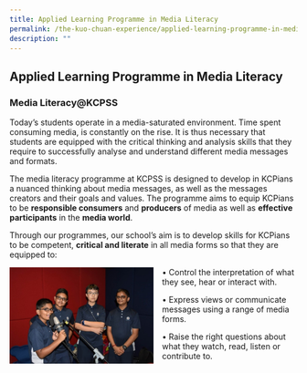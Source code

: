 ```yaml
---
title: Applied Learning Programme in Media Literacy
permalink: /the-kuo-chuan-experience/applied-learning-programme-in-media-literacy/
description: ""
---
```

## Applied Learning Programme in Media Literacy


### Media Literacy@KCPSS


Today’s students operate in a media-saturated environment. Time spent consuming media, is constantly on the rise. It is thus necessary that students are equipped with the critical thinking and analysis skills that they require to successfully analyse and understand different media messages and formats.

The media literacy programme at KCPSS is designed to develop in KCPians a nuanced thinking about media messages, as well as the messages creators and their goals and values. The programme aims to equip KCPians to be **responsible consumers** and **producers** of media as well as **effective participants** in the **media world**.

Through our programmes, our school’s aim is to develop skills for KCPians to be competent, **critical and literate** in all media forms so that they are equipped to:


<img src="/images/The%20Kuo%20Chuan%20Experience/ALP%20In%20Media%20Literacy/ALP%20in%20Media%20Literacy.jpg" style="width:50%;margin-right:15px;" align = "left">


• Control the interpretation of what they see, hear or interact with.

• Express views or communicate messages using a range of media forms.

• Raise the right questions about what they watch, read, listen or contribute to.